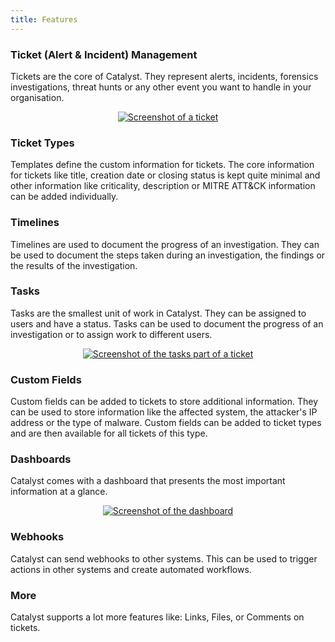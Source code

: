 ```yaml
---
title: Features
---
```


### Ticket (Alert & Incident) Management

Tickets are the core of Catalyst.
They represent alerts, incidents, forensics investigations,
threat hunts or any other event you want to handle in your organisation.

<center>
    <a href="/screenshots/ticket.png">
      <img alt="Screenshot of a ticket" src="/screenshots/ticket.png" />
    </a>
</center>

### Ticket Types

Templates define the custom information for tickets.
The core information for tickets like title, creation date or closing status is kept quite minimal
and other information like criticality, description or MITRE ATT&CK information can be added individually.

### Timelines

Timelines are used to document the progress of an investigation.
They can be used to document the steps taken during an investigation, the findings or the results of the investigation.

### Tasks

Tasks are the smallest unit of work in Catalyst. They can be assigned to users and have a status.
Tasks can be used to document the progress of an investigation or to assign work to different users.

<center>
    <a href="/screenshots/tasks.png">
      <img alt="Screenshot of the tasks part of a ticket" src="/screenshots/tasks.png" />
    </a>
</center>

### Custom Fields

Custom fields can be added to tickets to store additional information.
They can be used to store information like the affected system, the attacker's IP address or the type of malware.
Custom fields can be added to ticket types and are then available for all tickets of this type.

### Dashboards

Catalyst comes with a dashboard that presents the most important information at a glance.

<center>
    <a href="/screenshots/dashboard.png">
        <img alt="Screenshot of the dashboard" src="/screenshots/dashboard.png" />
    </a>
</center>

### Webhooks

Catalyst can send webhooks to other systems.
This can be used to trigger actions in other systems and create automated workflows.

### More

Catalyst supports a lot more features like: Links, Files, or Comments on tickets.